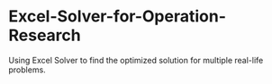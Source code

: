 # Excel-Solver-for-Operation-Research
Using Excel Solver to find the optimized solution for multiple real-life problems. 
